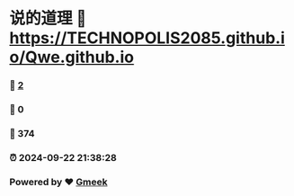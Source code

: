 # 说的道理 :link: https://TECHNOPOLIS2085.github.io/Qwe.github.io 
### :page_facing_up: [2](https://TECHNOPOLIS2085.github.io/Qwe.github.io/tag.html) 
### :speech_balloon: 0 
### :hibiscus: 374 
### :alarm_clock: 2024-09-22 21:38:28 
### Powered by :heart: [Gmeek](https://github.com/Meekdai/Gmeek)
